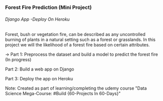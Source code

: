 ### Forest Fire Prediction (Mini Project)
###### Django App -Deploy On Heroku

Forest, bush or vegetation fire, can be described as any uncontrolled burning of plants in a natural setting such as a forest or grasslands. In this project we will the likelihood of a forest fire based on certain attributes. 

-> Part 1: Preprocess the dataset and build a model to predict the forest fire (In progress)

Part 2: Build a web app on Django

Part 3: Deploy the app on Heroku

Note: Created as part of learning/completing the udemy course "Data Science Mega-Course: #Build {60-Projects In 60-Days}"
